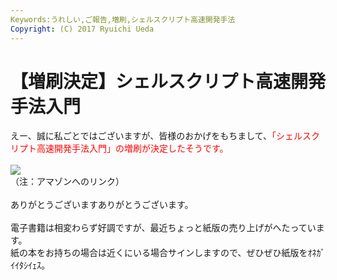 ```yaml
---
Keywords:うれしい,ご報告,増刷,シェルスクリプト高速開発手法
Copyright: (C) 2017 Ryuichi Ueda
---
```


# 【増刷決定】シェルスクリプト高速開発手法入門
えー、誠に私ごとではございますが、皆様のおかげをもちまして、<span style="color:red">「シェルスクリプト高速開発手法入門」の増刷が決定したそうです。</span><br />
<br />
<a href="http://www.amazon.co.jp/gp/product/4048660683/ref=as_li_ss_il?ie=UTF8&camp=247&creative=7399&creativeASIN=4048660683&linkCode=as2&tag=ryuichiueda-22"><img border="0" src="http://ws-fe.amazon-adsystem.com/widgets/q?_encoding=UTF8&ASIN=4048660683&Format=_SL250_&ID=AsinImage&MarketPlace=JP&ServiceVersion=20070822&WS=1&tag=ryuichiueda-22" ></a><img src="http://ir-jp.amazon-adsystem.com/e/ir?t=ryuichiueda-22&l=as2&o=9&a=4048660683" width="1" height="1" border="0" alt="" style="border:none !important; margin:0px !important;" /><br />
（注：アマゾンへのリンク）<br />
<br />
ありがとうございますありがとうございます。<br />
<br />
電子書籍は相変わらず好調ですが、最近ちょっと紙版の売り上げがへたっています。<br />
紙の本をお持ちの場合は近くにいる場合サインしますので、ぜひぜひ紙版をｵﾈｶﾞｲｲﾀｼｲｪｽ。
